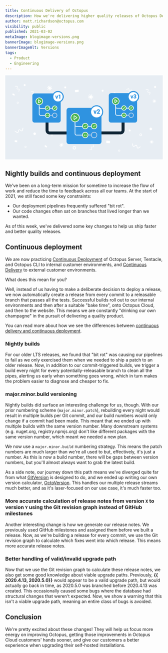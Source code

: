 ```yaml
---
title: Continuous Delivery of Octopus
description: How we're delivering higher quality releases of Octopus Deploy in less time.
author: matt.richardson@octopus.com
visibility: public
published: 2021-03-02
metaImage: blogimage-versions.png
bannerImage: blogimage-versions.png
bannerImageAlt: Versions
tags:
  - Product
  - Engineering
---
```


![Versions](blogimage-versions.png)

## Nightly builds and continuous deployment

We've been on a long-term mission for sometime to increase the flow of work and reduce the time to feedback across all our teams. At the start of 2021, we still faced some key constraints:

* Our deployment pipelines frequently suffered "bit rot".
* Our code changes often sat on branches that lived longer than we wanted.

As of this week, we've delivered some key changes to help us ship faster and better quality releases.

## Continuous deployment

We are now practicing [Continuous Deployment](https://en.wikipedia.org/wiki/Continuous_deployment) of Octopus Server, Tentacle, and Octopus CLI to internal customer environments, and [Continuous Delivery](https://en.wikipedia.org/wiki/Continuous_delivery) to external customer environments. 

What does this mean for you?

Well, instead of us having to make a deliberate decision to deploy a release, we now automatically create a release from every commit to a releasable branch that passes all the tests. Successful builds roll out to our internal environments and then after a suitable "bake time", onto Octopus Cloud, and then to the website. This means we are constantly "drinking our own champagne" in the pursuit of delivering a quality product.

You can read more about how we see the differences between [continuous delivery and continuous deployment](blog/2021-02/ten-pillars-of-pragmatic-deployments/index.md#continuous-integration-continuous-delivery-and-continuous-deployment).

### Nightly builds

For our older LTS releases, we found that "bit rot" was causing our pipelines to fail as we only exercised them when we needed to ship a patch to an older release. Now, in addition to our commit-triggered builds, we trigger a build every night for every potentially-releasable branch to clean all the pipes, alerting us early when something goes wrong, which in turn makes the problem easier to diagnose and cheaper to fix.

### major.minor.build versioning

Nightly builds did surface an interesting challenge for us, though. With our prior numbering scheme (`major.minor.patch`), rebuilding every night would result in multiple builds per Git commit, and our build numbers would only change if a commit had been made. This meant that we ended up with multiple builds with the same version number. Many downstream systems (e.g. nuget.org, registry.npmjs.org) don't like different packages with the same version number, which meant we needed a new plan.

We now use a `major.minor.build` numbering strategy. This means the patch numbers are much larger than we're all used to but, effectively, it's just a number. As this is now a build number, there will be gaps between version numbers, but you'll almost always want to grab the latest build. 

As a side note, our journey down this path means we've diverged quite far from what [GitVersion](https://github.com/GitTools/GitVersion) is designed to do, and we ended up writing our own version calculator, [OctoVersion](https://github.com/OctopusDeploy/OctoVersion). This handles our multiple release streams much better, and as it's laser-focused on our use case, it's much faster too.

### More accurate calculation of release notes from version `X` to version `Y` using the Git revision graph instead of GitHub milestones

Another interesting change is how we generate our release notes. We previously used GitHub milestones and assigned them before we built a release. Now, as we're building a release for every commit, we use the Git revision graph to calculate which fixes went into which release. This means more accurate release notes.

### Better handling of valid/invalid upgrade path

Now that we use the Git revision graph to calculate these release notes, we also get some good knowledge about viable upgrade paths. Previously, **{{ 2020.4.13, 2020.5.0}}** would appear to be a valid upgrade path, but would actually go back in time, as 2020.5.0 was branched before 2020.4.13 was created. This occasionally caused some bugs where the database had structural changes that weren't expected. Now, we show a warning that this isn't a viable upgrade path, meaning an entire class of bugs is avoided.

## Conclusion

We're pretty excited about these changes! They will help us focus more energy on improving Octopus, getting those improvements in Octopus Cloud customers' hands sooner, and give our customers a better experience when upgrading their self-hosted installations.
